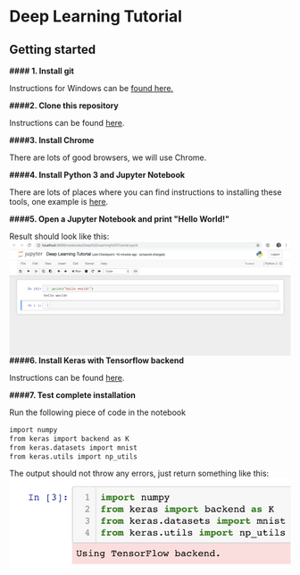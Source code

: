# Deep Learning Tutorial

## Getting started

**#### 1. Install git**

Instructions for Windows can be [found here.](https://www.atlassian.com/git/tutorials/install-git#windows)

**####2. Clone this repository**

Instructions can be found [here](https://help.github.com/articles/cloning-a-repository/).

**####3. Install Chrome**

There are lots of good browsers, we will use Chrome.

**####4. Install Python 3 and Jupyter Notebook**

There are lots of places where you can find instructions to installing these tools, one example is [here](https://jupyter.readthedocs.io/en/latest/install.html#new-to-python-and-jupyter).

**####5. Open a Jupyter Notebook and print "Hello World!"**

Result should look like this:
<br>
<img align="left" src="https://github.com/langkilde/deeplearningtutorial/blob/master/example_1.png">
<br>

**####6. Install Keras with Tensorflow backend**

Instructions can be found [here](https://keras.io/#installation).

**####7. Test complete installation**

Run the following piece of code in the notebook

```
import numpy
from keras import backend as K
from keras.datasets import mnist
from keras.utils import np_utils
```
The output should not throw any errors, just return something like this:
<img align="left" src="https://github.com/langkilde/deeplearningtutorial/blob/master/example_2.png">
